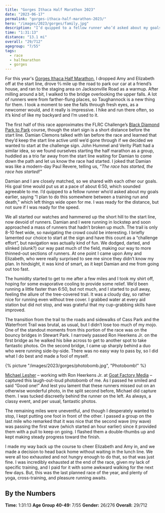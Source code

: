 ```yaml
---
title: "Gorges Ithaca Half Marathon 2023"
date: "2023-06-17"
permalink: "gorges-ithaca-half-marathon-2023/"
hero: "/images/2023/gorges/family.jpg"
description: "I’d quipped to a fellow runner who’d asked about my goals earlier, saying “I plan to do this somewhere between a training run and death,” which left things wide open for me."
time: "1:31:13"
distance: "13.1 mi"
overall: "29/712"
agegroup: "7/55"
tags:
  - race
  - halfmarathon
  - gorges
---
```


For this year's [Gorges Ithaca Half Marathon](https://www.rednewtracing.com/gorges-ithaca-half), I dropped Amy and Elizabeth off at the start line, drove ⅔ mile up the road to park our car at a friend’s house, and ran to the staging area on Jacksonville Road as a warmup. After milling around a bit, I walked to the bridge overlooking the upper falls. A lot of runners were from farther-flung places, so Taughannock is a new thing for them. I took a moment to see the falls through fresh eyes, as a newcomer would, and it really is impressive. I hike and run there often, so it’s kind of like my backyard and I’m used to it.

The first half of this race approximates the FLRC Challenge’s [Black Diamond Park to Park](https://fingerlakesrunners.org/challenge/black-diamond-park-to-park/) course, though the start sign is a short distance before the start line. Damian Clemons talked with Ian before the race and learned that they’d keep the start line active until we’d gone through if we decided we wanted to start at the challenge sign. John Hummel and Verity Platt had a similar idea, so we found ourselves starting the half marathon as a group, huddled as a trio far away from the start line waiting for Damian to come down the path and let us know the race had started. I joked that Damian was like a modern-day Paul Revere, telling us, _“The race has started, the race has started!”_

Damian and I are closely matched, so we shared with each other our goals. His goal time would put us at a pace of about 6:50, which sounded agreeable to me. I’d quipped to a fellow runner who’d asked about my goals earlier, saying “I plan to do this somewhere between a training run and death,” which left things wide open for me. I was ready for the distance, but not sure if I was ready for the speed.

We all started our watches and hammered up the short hill to the start line, now devoid of runners. Damian and I were running in lockstep and soon approached a mass of runners that hadn’t broken up much. The trail is only 8-10 feet wide, so navigating the crowd could be interesting. I briefly lamented our choice to start at the sign and have this count as a “challenge effort”, but navigation was actually kind of fun. We dodged, darted, and slinked (slunk?) our way past much of the field, making our way to more thinned-out sections of runners. At one point I came upon Amy and Elizabeth, who were really surprised to see me since they didn’t know my plan. In hindsight, it was kind of smart, as it kept Damian and me from going out too fast.

The humidity started to get to me after a few miles and I took my shirt off, hoping for some evaporative cooling to provide some relief. We’d been running a little faster than 6:50, but not much, and I started to pull away, feeling the allure of the tree-covered trail. It was a cloudy day, so rather nice for running even without tree cover. I grabbed water at every aid station but did not stop, and was grateful that my cup-grabbing skills have improved.

The transition from the trail to the roads and sidewalks of Cass Park and the Waterfront Trail was brutal, as usual, but I didn’t lose too much of my mojo. One of the standout moments from this portion of the race was on the bouncy bridges in Stewart Park. I narrowly passed Ron Heerkens Jr. on the first bridge as he walked his bike across to get to another spot to take fantastic photos. On the second bridge, I came up sharply behind a duo who were running side-by-side. There was no easy way to pass by, so I did what I do best and made a fool of myself.

{% picture "/images/2023/gorges/photobomb.jpg", "Photobomb!" %}

[Michael Lesher](https://iamlesher.com/) – working with Ron Heerkens Jr. at [Goat Factory Media](https://galleries.goatfactorymedia.com/gorgeshalfmarathonrnr-2023/) – captured this laugh-out-loud photobomb of me. As I passed he smiled and said “Good one!” And lest you lament that these runners missed out on an otherwise wonderful photo, in the split second before, Michael did capture them. I was tucked discreetly behind the runner on the left. As always, a classy event, and per usual, fantastic photos.

The remaining miles were uneventful, and though I desperately wanted to stop, I kept putting one foot in front of the other. I passed a group on the last mile who remarked that it was nice that the second wave (my wave) was passing the first wave (which started an hour earlier) since it provided them with a pull to keep on going. I flashed them a double-thumbs up and kept making steady progress toward the finish.

I made my way back up the course to cheer Elizabeth and Amy in, and we made a decision to head back home without waiting in the lunch line. We were all too exhausted and not hungry enough to do that, so that was just fine. I was incredibly exhausted at the end of the race, given my lack of specific training, and I paid for it with some awkward walking for the next few days. But, this was the last planned race of the year, and plenty of yoga, cross-training, and pleasure running awaits.

## By the Numbers

**Time:** 1:31:13
**Age Group 40-49:** 7/55
**Gender:** 26/276
**Overall:** 29/712

<div class="strava-embed-placeholder" data-embed-type="activity" data-embed-id="9282996551"></div><script src="https://strava-embeds.com/embed.js"></script>
